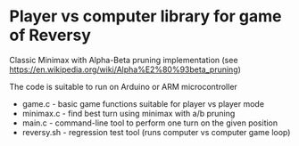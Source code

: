 # Player vs computer library for game of Reversy

Classic Minimax with Alpha-Beta pruning implementation (see https://en.wikipedia.org/wiki/Alpha%E2%80%93beta_pruning)

The code is suitable to run on Arduino or ARM microcontroller

* game.c - basic game functions suitable for player vs player mode
* minimax.c - find best turn using minimax with a/b pruning
* main.c - command-line tool to perform one turn on the given position
* reversy.sh - regression test tool (runs computer vs computer game loop)
